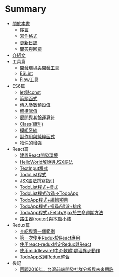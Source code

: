 # Summary

* [關於本書](README.md)
   * [序言](intro.md)
   * [寫作格式](style.md)
   * [更新日誌](changelog.md)
   * [問答與回饋](issue.md)
* [介紹文](day01_intro/README.md)
* 工具篇
   * [開發環境與開發工具](day02_dev_env/README.md)
   * [ESLint](day03_eslint/README.md)
   * [Flow工具](day04_flowtype/README.md)
* ES6篇
   * [let與const](day05_es6_let_const/README.md)
   * [箭頭函式](day06_es6_arrow_func/README.md)
   * [傳入參數預設值](day07_es6_default_param/README.md)
   * [解構賦值](day08_destructuring_assignment/README.md)
   * [展開與其餘運算符](day09_rest_param_spread_operator/README.md)
   * [Class(類別)](day10_es6_class/README.md)
   * [模組系統](day11_module_system/README.md)
   * [副作用與純粹函式](day12_side_effect_pure_func/README.md)
   * [物件的增強](day13_object_improve/README.md)
* React篇
   * [建置React開發環境](day14_react_env/README.md)
   * [HelloWorld解說與JSX語法](day15_jsx/README.md)
   * [TextInput程式](day16_textinput/README.md)
   * [TodoList程式](day17_todolist/README.md)
   * [JSX語法撰寫指引](day18_deeper_jsx/README.md)
   * [TodoList程式+樣式](day19_todolist_style/README.md)
   * [TodoList程式改造=>TodoApp](day20_todoapp/README.md)
   * [TodoApp程式+編輯項目](day21_todoapp_edit/README.md)
   * [TodoApp程式+搜尋/過濾+排序](day22_search_sort/README.md)
   * [TodoApp程式+Fetch/Ajax於生命週期方法](day23_lifecycle/README.md)
   * [路由器(router)與本篇小結](day24_react_router/README.md)
* Redux篇
   * [介紹與第一個範例](day25_redux_ex1/README.md)
   * [第一次使用Redux於React應用](day26_redux_ex2/README.md)
   * [使用react-redux綁定Redux與React](day27_redux_ex3/README.md)
   * [使用middleware(中介軟體)處理異步動作](day28_redux_ex4/README.md)
   * [TodoApp改用Redux整合](day29_redux_todoapp/README.md)
* 後記
   * [回顧2016年，台灣前端開發社群分析與未來期許](day30_best_future/README.md)
